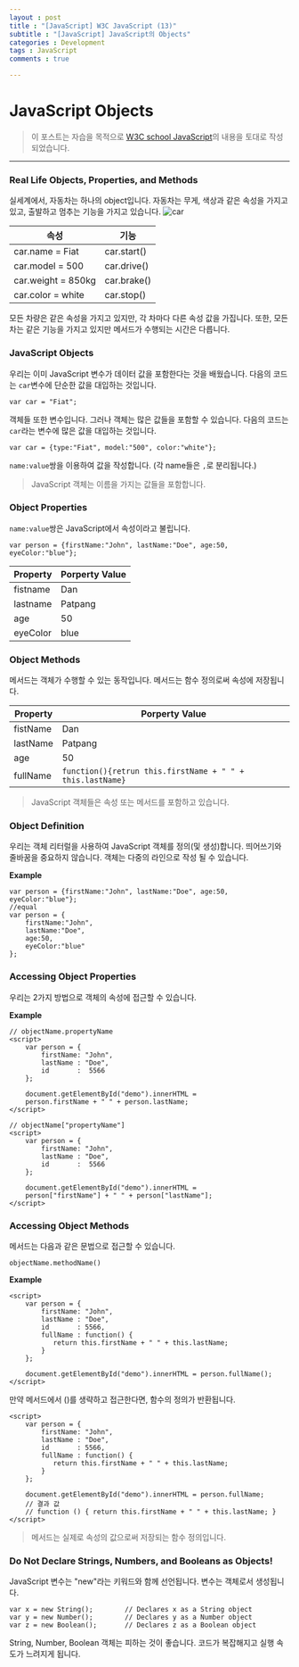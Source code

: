 ```yaml
---
layout : post
title : "[JavaScript] W3C JavaScript (13)"
subtitle : "[JavaScript] JavaScript의 Objects"
categories : Development
tags : JavaScript
comments : true

---
```


# JavaScript Objects

> 이 포스트는 자습을 목적으로 [W3C school JavaScript](https://www.w3schools.com/js/default.asp)의 내용을 토대로 작성되었습니다.

_ _ _

### Real Life Objects, Properties, and Methods

실세계에서, 자동차는 하나의 object입니다.
자동차는 무게, 색상과 같은 속성을 가지고 있고, 출발하고 멈추는 기능을 가지고 있습니다.
![car](https://www.w3schools.com/js/objectExplained.gif)

| 속성 | 기능 |
|---|---|
| car.name = Fiat | car.start() |
| car.model = 500 | car.drive() |
| car.weight = 850kg | car.brake() |
| car.color = white | car.stop() |

모든 차량은 같은 속성을 가지고 있지만, 각 차마다 다른 속성 값을 가집니다.
또한, 모든 차는 같은 기능을 가지고 있지만 메서드가 수행되는 시간은 다릅니다.

### JavaScript Objects

우리는 이미 JavaScript 변수가 데이터 값을 포함한다는 것을 배웠습니다.
다음의 코드는 `car`변수에 단순한 값을 대입하는 것입니다.
```
var car = "Fiat";
```
객체들 또한 변수입니다. 그러나 객체는 많은 값들을 포함할 수 있습니다.
다음의 코드는 `car`라는 변수에 많은 값을 대입하는 것입니다.
```
var car = {type:"Fiat", model:"500", color:"white"};
```
`name:value`쌍을 이용하여 값을 작성합니다. (각 name들은 `,`로 분리됩니다.)
> JavaScript 객체는 이름을 가지는 값들을 포함합니다.

### Object Properties

`name:value`쌍은 JavaScript에서 속성이라고 불립니다.
```
var person = {firstName:"John", lastName:"Doe", age:50, eyeColor:"blue"};
```

| Property | Porperty Value |
|---|---|
| fistname | Dan |
| lastname | Patpang |
| age | 50 |
| eyeColor | blue |

### Object Methods

메서드는 객체가 수행할 수 있는 동작입니다.
메서드는 함수 정의로써 속성에 저장됩니다.

| Property | Porperty Value |
|---|---|
| fistName | Dan |
| lastName | Patpang |
| age | 50 |
| fullName | `function(){retrun this.firstName + " " + this.lastName}` |

> JavaScript 객체들은 속성 또는 메서드를 포함하고 있습니다.

### Object Definition
우리는 객체 리터럴을 사용하여 JavaScript 객체를 정의(및 생성)합니다.
띄어쓰기와 줄바꿈을 중요하지 않습니다. 객체는 다중의 라인으로 작성 될 수 있습니다.

**Example**
```
var person = {firstName:"John", lastName:"Doe", age:50, eyeColor:"blue"};
//equal
var person = {
    firstName:"John",
    lastName:"Doe",
    age:50,
    eyeColor:"blue"
};
```

### Accessing Object Properties

우리는 2가지 방법으로 객체의 속성에 접근할 수 있습니다.

**Example**
```
// objectName.propertyName
<script>
    var person = {
        firstName: "John",
        lastName : "Doe",
        id       :  5566
    };

    document.getElementById("demo").innerHTML =
    person.firstName + " " + person.lastName;
</script>
```
```
// objectName["propertyName"]
<script>
    var person = {
        firstName: "John",
        lastName : "Doe",
        id       :  5566
    };

    document.getElementById("demo").innerHTML =
	person["firstName"] + " " + person["lastName"];
</script>
```

### Accessing Object Methods

메서드는 다음과 같은 문법으로 접근할 수 있습니다.
```
objectName.methodName()
```
**Example**
```
<script>
    var person = {
        firstName: "John",
        lastName : "Doe",
        id       : 5566,
        fullName : function() {
           return this.firstName + " " + this.lastName;
        }
    };

    document.getElementById("demo").innerHTML = person.fullName();
</script>
```
만약 메서드에서 ()를 생략하고 접근한다면, 함수의 정의가 반환됩니다.
```
<script>
    var person = {
        firstName: "John",
        lastName : "Doe",
        id       : 5566,
        fullName : function() {
           return this.firstName + " " + this.lastName;
        }
    };

    document.getElementById("demo").innerHTML = person.fullName;
    // 결과 값
    // function () { return this.firstName + " " + this.lastName; }
</script>
```
> 메서드는 실제로 속성의 값으로써 저장되는 함수 정의입니다.

### Do Not Declare Strings, Numbers, and Booleans as Objects!

JavaScript 변수는 "new"라는 키워드와 함께 선언됩니다.
변수는 객체로서 생성됩니다.

```
var x = new String();        // Declares x as a String object
var y = new Number();        // Declares y as a Number object
var z = new Boolean();       // Declares z as a Boolean object
```
String, Number, Boolean 객체는 피하는 것이 좋습니다. 코드가 복잡해지고 실행 속도가 느려지게 됩니다.